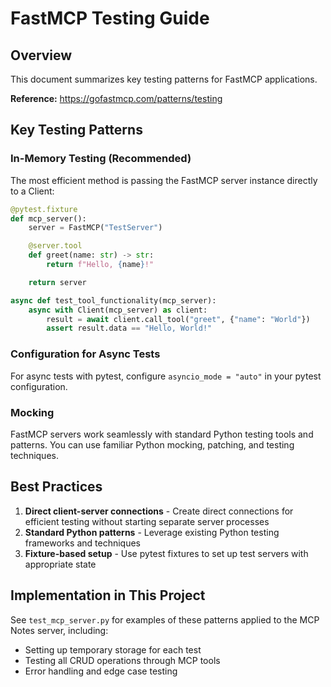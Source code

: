 # FastMCP Testing Guide

## Overview

This document summarizes key testing patterns for FastMCP applications.

**Reference:** https://gofastmcp.com/patterns/testing

## Key Testing Patterns

### In-Memory Testing (Recommended)

The most efficient method is passing the FastMCP server instance directly to a Client:

```python
@pytest.fixture
def mcp_server():
    server = FastMCP("TestServer")

    @server.tool
    def greet(name: str) -> str:
        return f"Hello, {name}!"

    return server

async def test_tool_functionality(mcp_server):
    async with Client(mcp_server) as client:
        result = await client.call_tool("greet", {"name": "World"})
        assert result.data == "Hello, World!"
```

### Configuration for Async Tests

For async tests with pytest, configure `asyncio_mode = "auto"` in your pytest configuration.

### Mocking

FastMCP servers work seamlessly with standard Python testing tools and patterns. You can use familiar Python mocking, patching, and testing techniques.

## Best Practices

1. **Direct client-server connections** - Create direct connections for efficient testing without starting separate server processes
2. **Standard Python patterns** - Leverage existing Python testing frameworks and techniques
3. **Fixture-based setup** - Use pytest fixtures to set up test servers with appropriate state

## Implementation in This Project

See `test_mcp_server.py` for examples of these patterns applied to the MCP Notes server, including:
- Setting up temporary storage for each test
- Testing all CRUD operations through MCP tools
- Error handling and edge case testing
